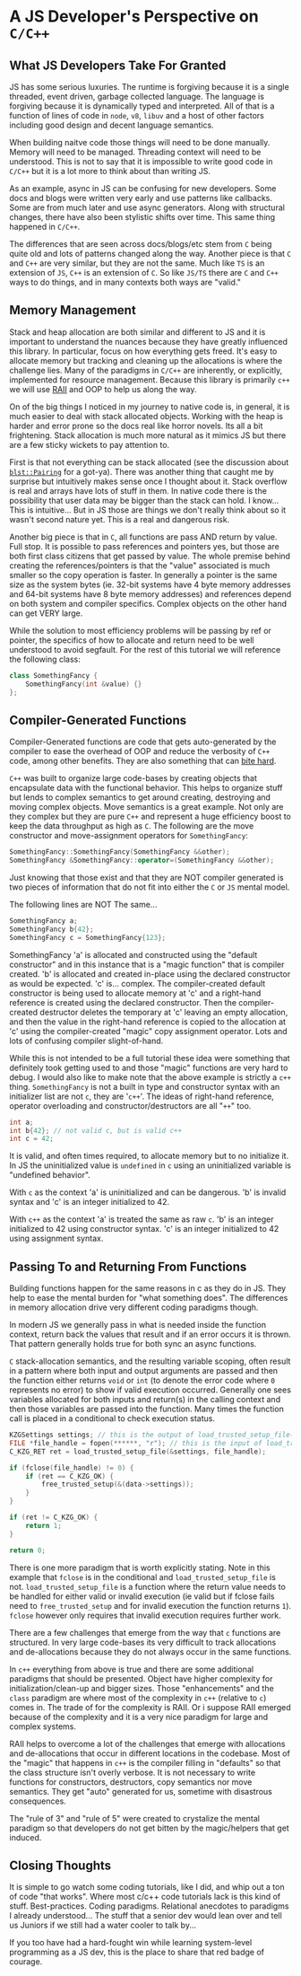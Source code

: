 # A JS Developer's Perspective on `C/C++`

## What JS Developers Take For Granted

JS has some serious luxuries. The runtime is forgiving because it is a single threaded, event driven, garbage collected language. The language is forgiving because it is dynamically typed and interpreted. All of that is a function of lines of code in `node`, `v8`, `libuv` and a host of other factors including good design and decent language semantics.

When building naitve code those things will need to be done manually. Memory will need to be managed.  Threading context will need to be understood. This is not to say that it is impossible to write good code in `C/C++` but it is a lot more to think about than writing JS.

As an example, async in JS can be confusing for new developers. Some docs and blogs were written very early and use patterns like callbacks. Some are from much later and use async generators. Along with structural changes, there have also been stylistic shifts over time. This same thing happened in `C/C++`.

The differences that are seen across docs/blogs/etc stem from `C` being quite old and lots of patterns changed along the way.  Another piece is that `C` and `C++` are very similar, but they are not the same.  Much like `TS` is an extension of `JS`, `C++` is an extension of `C`.  So like `JS/TS` there are `C` and `C++` ways to do things, and in many contexts both ways are "valid."

## Memory Management

Stack and heap allocation are both similar and different to JS and it is important to understand the nuances because they have greatly influenced this library.  In  particular, focus on how everything gets freed.  It's easy to allocate memory but tracking and cleaning up the allocations is where the challenge lies.  Many of the paradigms in `C/C++` are inherently, or explicitly, implemented for resource management.  Because this library is primarily `c++` we will use [RAII](https://en.cppreference.com/w/cpp/language/raii) and OOP to help us along the way.

On of the big things I noticed in my journey to native code is, in general, it is much easier to deal with stack allocated objects.  Working with the heap is harder and error prone so the docs real like horror novels. Its all a bit frightening. Stack allocation is much more natural as it mimics JS but there are a few sticky wickets to pay attention to.

First is that not everything can be stack allocated (see the discussion about [`blst::Pairing`](./blst.md#initialization-of-blstpairing) for a got-ya).  There was another thing that caught me by surprise but intuitively makes sense once I thought about it.  Stack overflow is real and arrays have lots of stuff in them.  In native code there is the possibility that user data may be bigger than the stack can hold.  I know... This is intuitive... But in JS those are things we don't really think about so it wasn't second nature yet. This is a real and dangerous risk.

Another big piece is that in `C`, all functions are pass AND return by value.  Full stop.  It is possible to pass references and pointers yes, but those are both first class citizens that get passed by value. The whole premise behind creating the references/pointers is that the "value" associated is much smaller so the copy operation is faster.  In generally a pointer is the same size as the system bytes (ie. 32-bit systems have 4 byte memory addresses and 64-bit systems have 8 byte memory addresses) and references depend on both system and compiler specifics.  Complex objects on the other hand can get VERY large.

While the solution to most efficiency problems will be passing by ref or pointer, the specifics of how to allocate and return need to be well understood to avoid segfault.  For the rest of this tutorial we will reference the following class:

```c++
class SomethingFancy {
    SomethingFancy(int &value) {}
};
```

## Compiler-Generated Functions

Compiler-Generated functions are code that gets auto-generated by the compiler to ease the overhead of OOP and reduce the verbosity of `C++` code, among other benefits.  They are also something that can [bite hard](./debugging.md#debugging-by-example).

`C++` was built to organize large code-bases by creating objects that encapsulate data with the functional behavior.  This helps to organize stuff but lends to complex semantics to get around creating, destroying and moving complex objects. Move semantics is a great example. Not only are they complex but they are pure `C++` and represent a huge efficiency boost to keep the data throughput as high as `C`. The following are the move constructor and move-assignment operators for `SomethingFancy`:

```c++
SomethingFancy::SomethingFancy(SomethingFancy &&other);
SomethingFancy &SomethingFancy::operator=(SomethingFancy &&other);
```

Just knowing that those exist and that they are NOT compiler generated is two pieces of information that do not fit into either the `C` or `JS` mental model.

The following lines are NOT The same...

```c++
SomethingFancy a;
SomethingFancy b{42};
SomethingFancy c = SomethingFancy{123};
```

SomethingFancy 'a' is allocated and constructed using the "default constructor" and in this instance that is a "magic function" that is compiler created. 'b' is allocated and created in-place using the declared constructor as would be expected. 'c' is... complex. The compiler-created default constructor is being used to allocate memory at 'c' and a right-hand reference is created using the declared constructor.  Then the compiler-created destructor deletes the temporary at 'c' leaving an empty allocation, and then the value in the right-hand reference is copied to the allocation at 'c' using the compiler-created "magic" copy assignment operator.  Lots and lots of confusing compiler slight-of-hand.

While this is not intended to be a full tutorial these idea were something that definitely took getting used to and those "magic" functions are very hard to debug.  I would also like to make note that the above example is strictly a `c++` thing.  `SomethingFancy` is not a built in type and constructor syntax with an initializer list are not `c`, they are '`c++`'.  The ideas of right-hand reference, operator overloading and constructor/destructors are all "`++`" too.

```c
int a;
int b{42}; // not valid c, but is valid c++
int c = 42;
```

It is valid, and often times required, to allocate memory but to no initialize it.  In JS the uninitialized value is `undefined` in `c` using an uninitialized variable is "undefined behavior".  

With `c` as the context 'a' is uninitialized and can be dangerous. 'b' is invalid syntax and 'c' is an integer initialized to 42.

With `c++` as the context 'a' is treated the same as raw `c`. 'b' is an integer initialized to 42 using constructor syntax. 'c' is an integer initialized to 42 using assignment syntax.

## Passing To and Returning From Functions

Building functions happen for the same reasons in c as they do in JS.  They help to ease the mental burden for "what something does".  The differences in memory allocation drive very different coding paradigms though.

In modern JS we generally pass in what is needed inside the function context, return back the values that result and if an error occurs it is thrown.  That pattern generally holds true for both sync an async functions.

`C` stack-allocation semantics, and the resulting variable scoping, often result in a pattern where both input and output arguments are passed and then the function either returns `void` or `int` (to denote the error code where `0` represents no error) to show if valid execution occurred.  Generally one sees variables allocated for both inputs and return(s) in the calling context and then those variables are passed into the function.  Many times the function call is placed in a conditional to check execution status.

```c
KZGSettings settings; // this is the output of load_trusted_setup_file()
FILE *file_handle = fopen(******, "r"); // this is the input of load_trusted_setup_file()
C_KZG_RET ret = load_trusted_setup_file(&settings, file_handle);

if (fclose(file_handle) != 0) {
    if (ret == C_KZG_OK) {
        free_trusted_setup(&(data->settings));
    }
}

if (ret != C_KZG_OK) {
    return 1;
}

return 0;
```

There is one more paradigm that is worth explicitly stating.  Note in this example that `fclose` is in the conditional and `load_trusted_setup_file` is not.  `load_trusted_setup_file` is a function where the return value needs to be handled for either valid or invalid execution (ie valid but if fclose fails need to `free_trusted_setup` and for invalid execution the function returns `1`).  `fclose` however only requires that invalid execution requires further work.

There are a few challenges that emerge from the way that `c` functions are structured.  In very large code-bases its very difficult to track allocations and de-allocations because they do not always occur in the same functions.

In `c++` everything from above is true and there are some additional paradigms that should be presented.  Object have higher complexity for initialization/clean-up and bigger sizes.  Those "enhancements" and the `class` paradigm are where most of the complexity in `c++` (relative to `c`) comes in.  The trade of for the complexity is RAII.  Or i suppose RAII emerged because of the complexity and it is a very nice paradigm for large and complex systems.

RAII helps to overcome a lot of the challenges that emerge with allocations and de-allocations that occur in different locations in the codebase.  Most of the "magic" that happens in `c++` is the compiler filling in "defaults" so that the class structure isn't overly verbose.  It is not necessary to write functions for constructors, destructors, copy semantics nor move semantics.  They get "auto" generated for us, sometime with disastrous consequences.

The "rule of 3" and "rule of 5" were created to crystalize the mental paradigm so that developers do not get bitten by the magic/helpers that get induced.

## Closing Thoughts

It is simple to go watch some coding tutorials, like I did, and whip out a ton of code "that works".  Where most c/c++ code tutorials lack is this kind of stuff.  Best-practices.  Coding paradigms.  Relational anecdotes to paradigms I already understood...  The stuff that a senior dev would lean over and tell us Juniors if we still had a water cooler to talk by...

If you too have had a hard-fought win while learning system-level programming as a JS dev, this is the place to share that red badge of courage.
